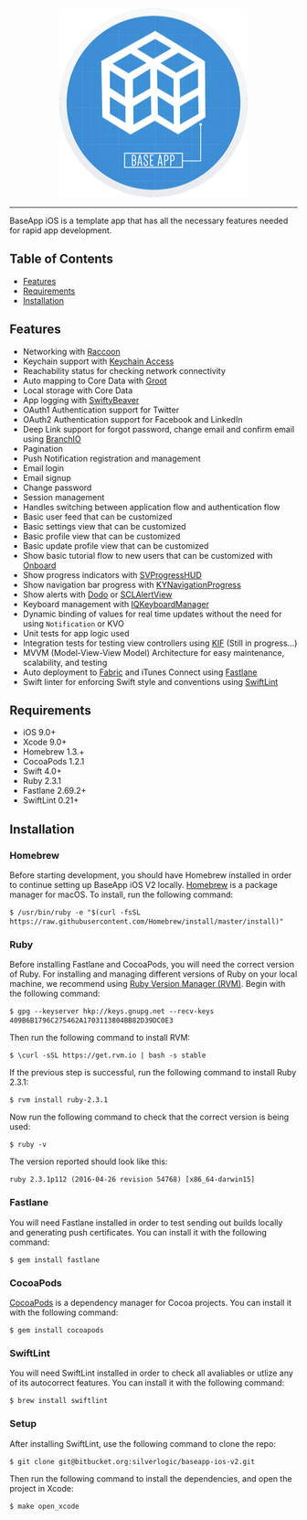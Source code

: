 <p align="center">
    <img src="./Assets/BaseAppLogo.png">
</p>

<p align="center">
    
</p>

----------------

BaseApp iOS is a template app that has all the necessary features needed for rapid app development.

## Table of Contents

- [Features](#background)
- [Requirements](#requirements)
- [Installation](#installation)

## Features

* Networking with [Raccoon](https://github.com/ManueGE/Raccoon)
* Keychain support with [Keychain Access](https://github.com/kishikawakatsumi/KeychainAccess)
* Reachability status for checking network connectivity
* Auto mapping to Core Data with [Groot](https://github.com/gonzalezreal/Groot)
* Local storage with Core Data
* App logging with [SwiftyBeaver](https://github.com/SwiftyBeaver/SwiftyBeaver)
* OAuth1 Authentication support for Twitter
* OAuth2 Authentication support for Facebook and LinkedIn
* Deep Link support for forgot password, change email and confirm email using [BranchIO](https://github.com/BranchMetrics/ios-branch-deep-linking)
* Pagination
* Push Notification registration and management
* Email login
* Email signup
* Change password
* Session management
* Handles switching between application flow and authentication flow
* Basic user feed that can be customized
* Basic settings view that can be customized
* Basic profile view that can be customized
* Basic update profile view that can be customized
* Show basic tutorial flow to new users that can be customized with [Onboard](https://github.com/mamaral/Onboard)
* Show progress indicators with [SVProgressHUD](https://github.com/SVProgressHUD/SVProgressHUD)
* Show navigation bar progress with [KYNavigationProgress](https://github.com/ykyouhei/KYNavigationProgress)
* Show alerts with [Dodo](https://github.com/marketplacer/Dodo) or [SCLAlertView](https://github.com/vikmeup/SCLAlertView-Swift)
* Keyboard management with [IQKeyboardManager](https://github.com/hackiftekhar/IQKeyboardManager)
* Dynamic binding of values for real time updates without the need for using `Notification` or KVO
* Unit tests for app logic used
* Integration tests for testing view controllers using [KIF](https://github.com/kif-framework/KIF) (Still in progress...)
* MVVM (Model-View-View Model) Architecture for easy maintenance, scalability, and testing
* Auto deployment to [Fabric](https://fabric.io/) and iTunes Connect using [Fastlane](https://fastlane.tools/)
* Swift linter for enforcing Swift style and conventions using [SwiftLint](https://github.com/realm/SwiftLint)

## Requirements

* iOS 9.0+
* Xcode 9.0+
* Homebrew 1.3.+
* CocoaPods 1.2.1
* Swift 4.0+
* Ruby 2.3.1
* Fastlane 2.69.2+
* SwiftLint 0.21+

## Installation

### Homebrew
Before starting development, you should have Homebrew installed in order to continue setting up BaseApp iOS V2 locally. [Homebrew](https://brew.sh/) is a package manager for macOS. To install, run the following command:
```
$ /usr/bin/ruby -e "$(curl -fsSL https://raw.githubusercontent.com/Homebrew/install/master/install)"
```

### Ruby
Before installing Fastlane and CocoaPods, you will need the correct version of Ruby. For installing and managing different versions of Ruby on your local machine, we recommend using [Ruby Version Manager (RVM)](https://rvm.io/). Begin with the following command:
```
$ gpg --keyserver hkp://keys.gnupg.net --recv-keys 409B6B1796C275462A1703113804BB82D39DC0E3
```
Then run the following command to install RVM:
```
$ \curl -sSL https://get.rvm.io | bash -s stable
```
If the previous step is successful, run the following command to install Ruby 2.3.1:
```
$ rvm install ruby-2.3.1
```
Now run the following command to check that the correct version is being used:
```
$ ruby -v
```
The version reported should look like this:
```
ruby 2.3.1p112 (2016-04-26 revision 54768) [x86_64-darwin15]
```

### Fastlane
You will need Fastlane installed in order to test sending out builds locally and generating push certificates. You can install it with the following command:
```
$ gem install fastlane
```

### CocoaPods
[CocoaPods](https://cocoapods.org/) is a dependency manager for Cocoa projects. You can install it with the following command:
```
$ gem install cocoapods
```

### SwiftLint
You will need SwiftLint installed in order to check all avaliables or utlize any of its autocorrect features. You can install it with the following command:
```
$ brew install swiftlint
```

### Setup
After installing SwiftLint, use the following command to clone the repo:
```
$ git clone git@bitbucket.org:silverlogic/baseapp-ios-v2.git
```
Then run the following command to install the dependencies, and open the project in Xcode:
```
$ make open_xcode
```